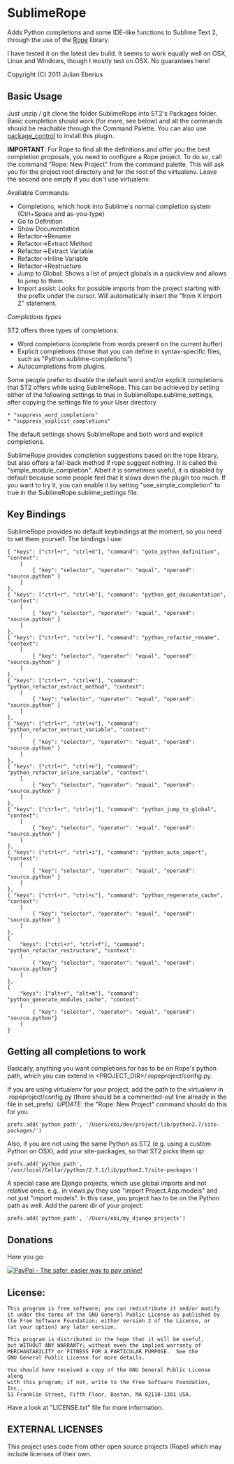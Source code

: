 **SublimeRope**
===========================

Adds Python completions and some IDE-like functions to Sublime Text 2, through the use of the [Rope](http://rope.sourceforge.net/) library.

I have tested it on the latest dev build. It seems to work equally well on OSX, Linux and Windows, though I mostly test on OSX.
No guarantees here!

Copyright (C) 2011 Julian Eberius

Basic Usage
-----------

Just unzip / git clone the folder SublimeRope into ST2's Packages folder. Basic completion should work (for more, see below) and all the commands should be reachable through the Command Palette. You can also use [package_control](http://wbond.net/sublime_packages/package_control) to install this plugin.

**IMPORTANT**: For Rope to find all the definitions and offer you the best completion proposals, you need to configure a Rope project.
To do so, call the command "Rope: New Project" from the command palette. This will ask you for the
project root directory and for the root of the virtualenv. Leave the second one empty if you don't use virtualenv.

Available Commands:

* Completions, which hook into Sublime's normal completion system (Ctrl+Space and as-you-type)
* Go to Definition
* Show Documentation
* Refactor->Rename
* Refactor->Extract Method
* Refactor->Extract Variable
* Refactor->Inline Variable
* Refactor->Restructure
* Jump to Global: Shows a list of project globals in a quickview and allows to jump to them.
* Import assist: Looks for possible imports from the project starting with the prefix under the cursor. Will automatically insert the "from X import Z" statement.

*Completions types*

ST2 offers three types of completions:

* Word completions (complete from words present on the current buffer)
* Explicit completions (those that you can define in syntax-specific files, such as "Python.sublime-completions")
* Autocompletions from plugins.

 Some people prefer to disable the default word and/or explicit completions that ST2 offers while using SublimeRope. This can be achieved by setting either of the following settings to true in SublimeRope.sublime_settings, after copying the settings file to your User directory.

    * "suppress_word_completions"
    * "suppress_explicit_completions"

 The default settings shows SublimeRope and both word and explicit completions.

SublimeRope provides completion suggestions based on the rope library, but also offers a fall-back method if rope suggest nothing. It is called the "simple_module_completion". Albeit it is sometimes useful, it is disabled by default because some people feel that it slows down the plugin too much. If you want to try it, you can enable it by setting "use_simple_completion" to true in the SublimeRope.sublime_settings file.


Key Bindings
------------

SublimeRope provides no default keybindings at the moment, so you need to set them yourself. The bindings I use:

    { "keys": ["ctrl+r", "ctrl+d"], "command": "goto_python_definition", "context":
        [
            { "key": "selector", "operator": "equal", "operand": "source.python" }
        ]
    },
    { "keys": ["ctrl+r", "ctrl+h"], "command": "python_get_documentation", "context":
        [
            { "key": "selector", "operator": "equal", "operand": "source.python" }
        ]
    },
    { "keys": ["ctrl+r", "ctrl+r"], "command": "python_refactor_rename", "context":
        [
            { "key": "selector", "operator": "equal", "operand": "source.python" }
        ]
    },
    { "keys": ["ctrl+r", "ctrl+e"], "command": "python_refactor_extract_method", "context":
        [
            { "key": "selector", "operator": "equal", "operand": "source.python" }
        ]
    },
    { "keys": ["ctrl+r", "ctrl+v"], "command": "python_refactor_extract_variable", "context":
        [
            { "key": "selector", "operator": "equal", "operand": "source.python" }
        ]
    },
    { "keys": ["ctrl+r", "ctrl+n"], "command": "python_refactor_inline_variable", "context":
        [
            { "key": "selector", "operator": "equal", "operand": "source.python" }
        ]
    },
    { "keys": ["ctrl+r", "ctrl+j"], "command": "python_jump_to_global", "context":
        [
            { "key": "selector", "operator": "equal", "operand": "source.python" }
        ]
    },
    { "keys": ["ctrl+r", "ctrl+i"], "command": "python_auto_import", "context":
        [
            { "key": "selector", "operator": "equal", "operand": "source.python" }
        ]
    },
    { "keys": ["ctrl+r", "ctrl+c"], "command": "python_regenerate_cache", "context":
        [
            { "key": "selector", "operator": "equal", "operand": "source.python" }
        ]
    },
    {
        "keys": ["ctrl+r", "ctrl+f"], "command": "python_refactor_restructure", "context":
        [
            { "key": "selector", "operator": "equal", "operand": "source.python"}
        ]
    },
    {
        "keys": ["alt+r", "alt+m"], "command": "python_generate_modules_cache", "context":
        [
            { "key": "selector", "operator": "equal", "operand": "source.python"}
        ]
    }


Getting all completions to work
-------------------------------

Basically, anything you want completions for has to be on Rope's python path, which you can extend in <PROJECT_DIR>/.ropeproject/config.py.

If you are using virtualenv for your project, add the path to the virtualenv in .ropeproject/config.py (there should be a commented-out line already in the file in set_prefs). *UPDATE*: the "Rope: New Project" command should do this for you.

    prefs.add('python_path', '/Users/ebi/dev/project/lib/python2.7/site-packages/')

Also, if you are not using the same Python as ST2 (e.g. using a custom Python on OSX), add your site-packages, so that ST2 picks them up

    prefs.add('python_path', '/usr/local/Cellar/python/2.7.1/lib/python2.7/site-packages')

A special case are Django projects, which use global imports and not relative ones, e.g., in views.py they use "import Project.App.models" and not just "import models". In this case, you project has to be on the Python path as well. Add the parent dir of your project:

    prefs.add('python_path', '/Users/ebi/my_django_projects')


Donations
---------

Here you go:

[![PayPal - The safer, easier way to pay online!](https://www.paypalobjects.com/WEBSCR-640-20110429-1/en_US/i/btn/btn_donate_SM.gif)](https://www.paypal.com/us/cgi-bin/webscr?cmd=_s-xclick&hosted_button_id=EVBU58TZPQH8J)

License:
--------

    This program is free software; you can redistribute it and/or modify
    it under the terms of the GNU General Public License as published by
    the Free Software Foundation; either version 2 of the License, or
    (at your option) any later version.

    This program is distributed in the hope that it will be useful,
    but WITHOUT ANY WARRANTY; without even the implied warranty of
    MERCHANTABILITY or FITNESS FOR A PARTICULAR PURPOSE.  See the
    GNU General Public License for more details.

    You should have received a copy of the GNU General Public License along
    with this program; if not, write to the Free Software Foundation, Inc.,
    51 Franklin Street, Fifth Floor, Boston, MA 02110-1301 USA.

Have a look at "LICENSE.txt" file for more information.

EXTERNAL LICENSES
-----------------
This project uses code from other open source projects (Rope)
which may include licenses of their own.
